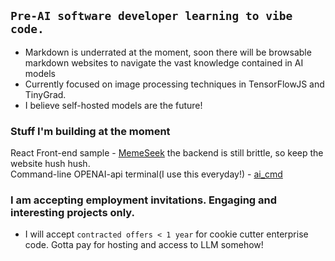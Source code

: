 ## ```Pre-AI software developer learning to vibe code.  ```


   - Markdown is underrated at the moment, soon there will be browsable markdown websites to navigate the vast knowledge contained in AI models
   - Currently focused on image processing techniques in TensorFlowJS and TinyGrad.    
   - I believe self-hosted models are the future!
  
### Stuff I'm building at the moment
 React Front-end sample - [MemeSeek](memeseek.com/editor)  the backend is still brittle, so keep the website hush hush.  
 Command-line OPENAI-api terminal(I use this everyday!) - [ai_cmd](https://github.com/bcwaters/grok_cmd)

 ### I am accepting employment invitations.  Engaging and interesting projects only.
  - I will accept `contracted offers < 1 year` for cookie cutter enterprise code. Gotta pay for hosting and access to LLM  somehow!

<!--
**bcwaters/bcwaters** is a ✨ _special_ ✨ repository because its `README.md` (this file) appears on your GitHub profile.

Here are some ideas to get you started:

- 🔭 I’m currently working on ...
- 🌱 I’m currently learning ...
- 👯 I’m looking to collaborate on ...
- 🤔 I’m looking for help with ...
- 💬 Ask me about ...
- 📫 How to reach me: ...
- 😄 Pronouns: ...
- ⚡ Fun fact: ...
-->

